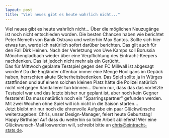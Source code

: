 ```yaml
---
layout: post
title: "Viel neues gibt es heute wahrlich nicht..."
---
```


Viel neues gibt es heute wahrlich nicht... Über die möglichen Neuzugänge ist noch nicht entschieden worden. Die besten Chancen haben wie berichtet Peter Nemeth von Banik Ostrava und weiterhin Max Santos. Sollte sich hier etwas tun, werde ich natürlich sofort darüber berichten. Das gilt auch für den Fall Dirk Heinen. Nach der Verletzung von Uwe Kamps soll Borussia Mönchengladbach wieder über eine Verpflichtung des Eintracht-Keepers nachdenken. Das ist jedoch nicht mehr als ein Gerücht.  
Das für Mittwoch geplante Testspiel gegen den FC Millwall ist abgesagt worden! Da die Engländer offenbar immer eine Menge Hooligans im Gepäck haben, herrschten akute Sicherheitsbedenken. Das Spiel sollte ja in Würges stattfinden und auf einem solchen kleinen Platz hätte die Polizei natürlich nicht viel gegen Randalierer tun können... Dumm nur, dass das das vorletzte Testspiel war und das letzte bisher nur geplant ist, aber noch kein Gegner feststeht! Da muss natürlich noch ein "Sparringspartner" gefunden werden. Mit zwei Wochen ohne Spiel will ich nicht in die Saison starten...  
Jetzt bleibt mir nur noch die ehrenvolle Aufgabe ein paar Glückwünsche weiterzugeben: Chris, unser Design-Manager, feiert heute Geburtstag! Happy Birthday! Auf dass du weiterhin so tolle Arbeit ablieferst! Wer eine Glückwunsch-Mail loswerden will, schreibt bitte an [<chris@eintracht-stats.de>](mailto:chris@eintracht-stats.de).
